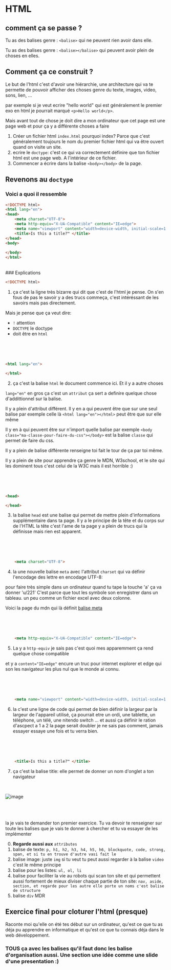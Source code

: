 # HTML
## comment ça se passe ?
Tu as des balises genre : `<balise>` qui ne peuvent rien avoir dans elle.

Tu as des balises genre : `<balise></balise>` qui peuvent avoir plein de choses en elles.

## Comment ça ce construit ?
Le but de l'html c'est d'avoir une hiérarchie, une architecture qui va 
te permette de pouvoir afficher des choses genre du texte, images, video, sons, lien, ...

par exemple si je veut ecrire "hello world" qui est généralement le premier exo en html je pourrait marqué `<p>Hello world</p>`.

Mais avant tout de chose je doit dire a mon ordinateur que cet page est une page web et pour ça y a différente choses a faire

1. Créer un fichier html `index.html` pourquoi index? Parce que c'est généralement toujours le nom du premier fichier html qui va être ouvert quand on visite un site.
2. ecrire le `doctype`: c'est ce qui va correctement définire que ton fichier html est une page web. A l'intérieur de ce fichier.
3. Commencer a écrire dans la balise `<body></body>` de la page.

## Revenons au `doctype`
### Voici a quoi il ressemble

```HTML
<!DOCTYPE html>
<html lang="en">
<head>
    <meta charset="UTF-8">
    <meta http-equiv="X-UA-Compatible" content="IE=edge">
    <meta name="viewport" content="width=device-width, initial-scale=1.0">
    <title>Is this a title?™ </title>
</head>
<body>
    
</body>
</html>
```

<br>
### Explications
<br>

```HTML
<!DOCTYPE html>
```
1. ça c'est la ligne très bizarre qui dit que c'est de l'html je pense. 
On s'en fous de pas le savoir y a des trucs commeça, c'est intéréssant de les savoirs mais pas directement.

Mais je pense que ça veut dire:

- `!` attention
- `DOCTYPE` le doctype
- doit être en `html`

<br><br><br>
```HTML
<html lang="en">

</html>
```
2. ça c'est la balise `html` le document commence ici. Et il y a autre choses

`lang="en"` en gros ça c'est un `attribut` ça sert a definire quelque chose d'addittionnel sur la balise.

Il y a plein d'attribut différent. Il y en a qui peuvent être que sur une seul balise par exemple celle là `<html lang="en"></html>` peut être que sur elle même

Il y en à qui peuvent être sur n'import quelle balise par exemple `<body class="ma-classe-pour-faire-du-css"></body>` est la balise `classe` qui permet de faire du css.

Il y a plein de balise différente renseigne toi fait le tour de ça par toi même.

Il y a plein de site pour apprendre ça genre le MDN, W3school, et le site qui les dominent tous c'est celui de la W3C mais il est horrible :)


<br><br><br>
```HTML
<head>

</head>
```
3. la balise `head` est une balise qui permet de mettre plein d'informations supplémentaire dans ta page.
Il y a le principe de la tête et du corps sur de l'HTML la tête c'est l'ame de ta page y a plein de trucs qui la définisse mais rien est apparent.


<br><br><br>
```HTML
    <meta charset="UTF-8">
```
4. la une nouvelle balise `meta` avec l'attribut `charset` qui va définir l'encodage des lettre en encodage UTF-8: 

pour faire très simple dans un ordinateur quand tu tape la touche 'a' ça va donner 'u/221' 
C'est parce que tout les symbole son enregistrer dans un tableau. un peu comme un fichier excel avec deux colonne.

Voici la page du mdn qui là définit [balise meta](https://developer.mozilla.org/fr/docs/Web/HTML/Element/meta)


<br><br><br>
```HTML
    <meta http-equiv="X-UA-Compatible" content="IE=edge">
```
5. La y a `http-equiv` je sais pas c'est quoi mes apparemment ça rend quelque chose compatible

et y a `content="IE=edge"` encure un truc pour internet explorer et edge qui son les navigateur les plus nul que le monde ai connu.


<br><br><br>
```HTML
    <meta name="viewport" content="width=device-width, initial-scale=1.0">
```
6. la c'est une ligne de code qui permet de bien définir la largeur par la largeur de l'appareil utilisé, ça pourrait etre un ordi, une tablette, un téléphone, un télé, une nitendo switch ...
et aussi ça définir le ration d'ascpect a 1 a 2 la page serait doubler je ne sais pas comment, jamais essayer essaye une fois et tu verra bien.


<br><br><br>
```HTML
    <title>Is this a title?™ </title>
```
7. ça c'est la balise title: elle permet de donner un nom d'onglet a ton navigateur
<br>

![image](https://www.wikihow.com/images/thumb/2/25/Title-tag-view.jpg/728px-Title-tag-view.jpg)

<br><br><br>
la je vais te demander ton premier exercice.
Tu va devoir te renseigner sur toute les balises que je vais te donner à chercher et tu va essayer de les implémenter

0. **Regarde aussi aux** `attributes`
1. balise de texte: `p, h1, h2, h3, h4, h5, h6, blockquote, code, strong, span, et si tu en trouve d'autre vasi fait le`
2. balise image: juste `img` si tu veut tu peut aussi regarder à la balise `video` c'est le même principe
3. balise pour les listes: `ul, ol, li`
4. balise pour faciliter la vie au robots qui scan ton site et qui permettent aussi fortement de mieux diviser chaque partie de ton site: `nav, aside, section, et regarde pour les autre elle porte un noms c'est balise de structure`
5. balise `div` MDR

## Exercice final pour cloturer l'html (presque)
Raconte moi qu'elle on été tes début sur un ordinateur, qu'est ce que tu as déja pu apprendre en informatique et qu'est ce que tu connais déja dans le web développement.
### TOUS ça avec les balises qu'il faut donc les balise d'organisation aussi. Une section une idée comme une slide d'une presentation :)
